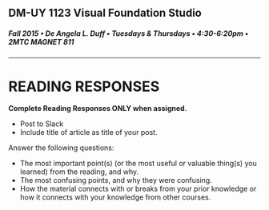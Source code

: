 ## DM-UY 1123 Visual Foundation Studio
##### Fall 2015 • De Angela L. Duff • Tuesdays & Thursdays • 4:30-6:20pm • 2MTC MAGNET 811 
---


# READING RESPONSES

**Complete Reading Responses ONLY when assigned.**

* Post to Slack
* Include title of article as title of your post.

Answer the following questions:
* The most important point(s) (or the most useful or valuable thing(s) you learned) from the reading, and why.
* The most confusing points, and why they were confusing.
* How the material connects with or breaks from your prior knowledge or how it connects with your knowledge from other courses.
 


